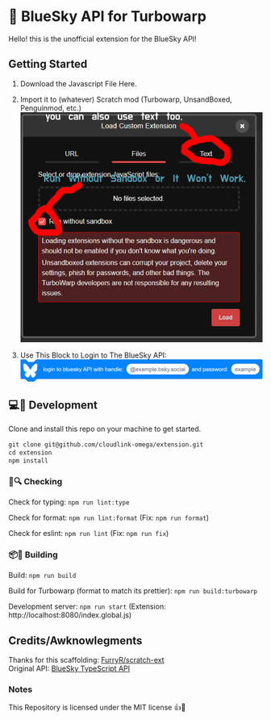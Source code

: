 # 🦋 BlueSky API for Turbowarp
Hello! this is the unofficial extension for the BlueSky API!

## Getting Started
1. Download the Javascript File Here.
2. Import it to (whatever) Scratch mod (Turbowarp, UnsandBoxed, Penguinmod, etc.)
   ![Example](https://raw.githubusercontent.com/hammouda101010/turbowarp-bsky-api/refs/heads/main/static/images/import-extension-example.png)

3. Use This Block to Login to The BlueSky API:
 ![Login Block](https://raw.githubusercontent.com/hammouda101010/turbowarp-bsky-api/refs/heads/main/static/images/login-block.png)

## 💻🔨 Development
Clone and install this repo on your machine to get started.
```
git clone git@github.com/cloudlink-omega/extension.git
cd extension
npm install
```

### 📝🔍 Checking
Check for typing: `npm run lint:type`

Check for format: `npm run lint:format` (Fix: `npm run format`)

Check for eslint: `npm run lint` (Fix: `npm run fix`)

### 📦🔨 Building
Build: `npm run build`

Build for Turbowarp (format to match its prettier): `npm run build:turbowarp`

Development server: `npm run start` (Extension: http://localhost:8080/index.global.js)

## Credits/Awknowlegments
Thanks for this scaffolding: [FurryR/scratch-ext](https://github.com/FurryR/scratch-ext/tree/main) \
Original API: [BlueSky TypeScript API](https://github.com/bluesky-social/atproto/tree/main/packages/api)

### Notes
This Repository is licensed under the MIT license 👍📑
